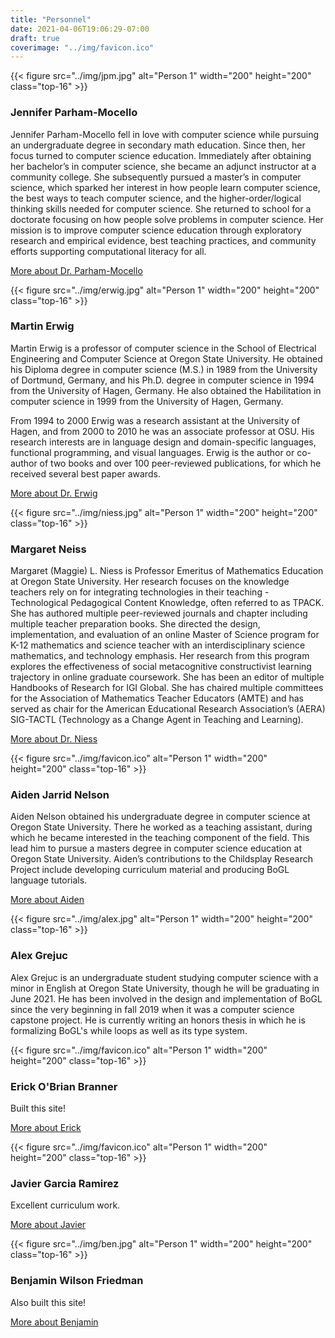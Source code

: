```yaml
---
title: "Personnel"
date: 2021-04-06T19:06:29-07:00
draft: true
coverimage: "../img/favicon.ico"
---
```


{{< figure src="../img/jpm.jpg" alt="Person 1" width="200" height="200" class="top-16" >}}

### Jennifer Parham-Mocello

Jennifer Parham-Mocello fell in love with computer science while pursuing an undergraduate degree in secondary math education. Since then, her focus turned to computer science education. Immediately after obtaining her bachelor’s in computer science, she became an adjunct instructor at a community college. She subsequently pursued a master’s in computer science, which sparked her interest in how people learn computer science, the best ways to teach computer science, and the higher-order/logical thinking skills needed for computer science. She returned to school for a doctorate focusing on how people solve problems in computer science. Her mission is to improve computer science education through exploratory research and empirical evidence, best teaching practices, and community efforts supporting computational literacy for all.

[More about Dr. Parham-Mocello](https://eecs.oregonstate.edu/people/Parham-Mocello-Jennifer)

{{< figure src="../img/erwig.jpg" alt="Person 1" width="200" height="200" class="top-16" >}}

### Martin Erwig

Martin Erwig is a professor of computer science in the School of Electrical Engineering and Computer Science at Oregon State University. He obtained his Diploma degree in computer science (M.S.) in 1989 from the University of Dortmund, Germany, and his Ph.D. degree in computer science in 1994 from the University of Hagen, Germany. He also obtained the Habilitation in computer science in 1999 from the University of Hagen, Germany.

From 1994 to 2000 Erwig was a research assistant at the University of Hagen, and from 2000 to 2010 he was an associate professor at OSU. His research interests are in language design and domain-specific languages, functional programming, and visual languages. Erwig is the author or co-author of two books and over 100 peer-reviewed publications, for which he received several best paper awards.

[More about Dr. Erwig](https://eecs.oregonstate.edu/people/erwig-martin)

{{< figure src="../img/niess.jpg" alt="Person 1" width="200" height="200" class="top-16" >}}

### Margaret Neiss

Margaret (Maggie) L. Niess is Professor Emeritus of Mathematics Education at Oregon State University.  Her research focuses on the knowledge teachers rely on for integrating technologies in their teaching -Technological Pedagogical Content Knowledge, often referred to as TPACK. She has authored multiple peer-reviewed journals and chapter including multiple teacher preparation books. She directed the design, implementation, and evaluation of an online Master of Science program for K-12 mathematics and science teacher with an interdisciplinary science mathematics, and technology emphasis. Her research from this program explores the effectiveness of social metacognitive constructivist learning trajectory in online graduate coursework. She has been an editor of multiple Handbooks of Research for IGI Global.  She has chaired multiple committees for the Association of Mathematics Teacher Educators (AMTE) and has served as chair for the American Educational Research Association’s (AERA) SIG-TACTL (Technology as  a Change Agent in Teaching and Learning).

[More about Dr. Niess](https://education.oregonstate.edu/people/margaret-niess)

{{< figure src="../img/favicon.ico" alt="Person 1" width="200" height="200" class="top-16" >}}

### Aiden Jarrid Nelson

Aiden Nelson obtained his undergraduate degree in computer science at Oregon State University. There he worked as a teaching assistant, during which he became interested in the teaching component of the field. This lead him to pursue a masters degree in computer science education at Oregon State University. Aiden’s contributions to the Childsplay Research Project include developing curriculum material and producing BoGL language tutorials.

[More about Aiden](#)

{{< figure src="../img/alex.jpg" alt="Person 1" width="200" height="200" class="top-16" >}}

### Alex Grejuc

Alex Grejuc is an undergraduate student studying computer science with a minor in English at Oregon State University, though he will be graduating in June 2021. He has been involved in the design and implementation of BoGL since the very beginning in fall 2019 when it was a computer science capstone project. He is currently writing an honors thesis in which he is formalizing BoGL's while loops as well as its type system.

{{< figure src="../img/favicon.ico" alt="Person 1" width="200" height="200" class="top-16" >}}

### Erick O'Brian Branner

Built this site!

[More about Erick](#)

{{< figure src="../img/favicon.ico" alt="Person 1" width="200" height="200" class="top-16" >}}

### Javier Garcia Ramirez

Excellent curriculum work.

[More about Javier](#)

{{< figure src="../img/ben.jpg" alt="Person 1" width="200" height="200" class="top-16" >}}

### Benjamin Wilson Friedman

Also built this site!

[More about Benjamin](https://www.uphouseworks.com)
